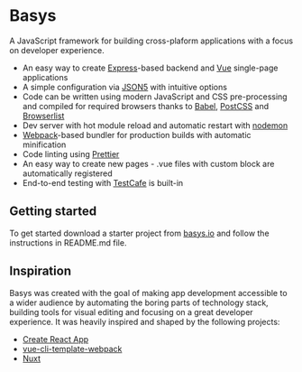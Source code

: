 # Basys

A JavaScript framework for building cross-plaform applications with a focus on developer experience.

* An easy way to create [Express](https://expressjs.com)-based backend and [Vue](https://vuejs.org) single-page applications
* A simple configuration via [JSON5](http://json5.org) with intuitive options
* Code can be written using modern JavaScript and CSS pre-processing and compiled for required browsers
thanks to [Babel](http://babeljs.io), [PostCSS](http://postcss.org) and [Browserlist](https://github.com/ai/browserslist)
* Dev server with hot module reload and automatic restart with [nodemon](https://nodemon.io)
* [Webpack](https://webpack.js.org)-based bundler for production builds with automatic minification
* Code linting using [Prettier](https://prettier.io)
* An easy way to create new pages - .vue files with custom <info> block are automatically registered
* End-to-end testing with [TestCafe](https://devexpress.github.io/testcafe) is built-in

## Getting started
To get started download a starter project from [basys.io](http://basys.io/#getting-started) and follow the instructions in README.md file.

## Inspiration
Basys was created with the goal of making app development accessible to a wider audience by automating the boring parts of technology stack, building tools for visual editing and focusing on a great developer experience. It was heavily inspired and shaped by the following projects:
* [Create React App](https://github.com/facebookincubator/create-react-app)
* [vue-cli-template-webpack](https://github.com/vuejs-templates/webpack)
* [Nuxt](https://nuxtjs.org)
